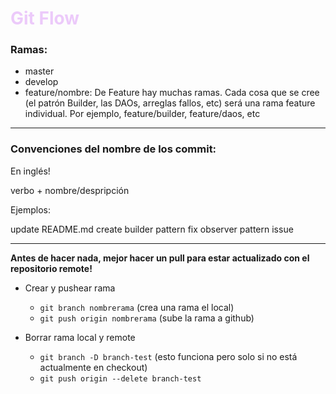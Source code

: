 # <span style="color: #eccafa;">**Git Flow** </span>

### Ramas:

- master
- develop
- feature/nombre: De Feature hay muchas ramas. Cada cosa que se cree (el patrón Builder, las DAOs, arreglas fallos, etc) será una rama feature individual. Por ejemplo, feature/builder, feature/daos, etc

* * *

### Convenciones del nombre de los commit:

En inglés!

verbo + nombre/despripción

Ejemplos:

update README.md
create builder pattern
fix observer pattern issue

* * *

**Antes de hacer nada, mejor hacer un pull para estar actualizado con el repositorio remote!**

- Crear y pushear rama
  - `git branch nombrerama` (crea una rama el local)
  - `git push origin nombrerama` (sube la rama a github)


- Borrar rama local y remote
  - `git branch -D branch-test` (esto funciona pero solo si no está actualmente en checkout)
  - `git push origin --delete branch-test`
